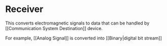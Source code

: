 # Receiver
This converts electromagnetic signals to data that can be handled by [[Communication System Destination]] device.

For example, [[Analog Signal]] is converted into [[Binary|digital bit stream]]
